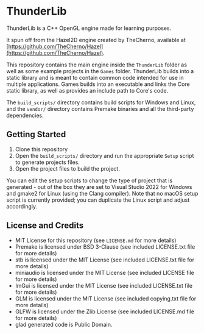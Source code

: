 # ThunderLib

ThunderLib is a C++ OpenGL engine made for learning purposes.

It spun off from the Hazel2D engine created by TheCherno, available at [https://github.com/TheCherno/Hazel](https://github.com/TheCherno/Hazel).

This repository contains the main engine inside the `ThunderLib` folder as well as some example projects in the `Games` folder.
ThunderLib builds into a static library and is meant to contain common code intended for use in multiple applications. Games builds into an executable and links the Core static library, as well as provides an include path to Core's code.

The `build_scripts/` directory contains build scripts for Windows and Linux, and the `vendor/` directory contains Premake binaries and all the third-party dependencies.

## Getting Started
1. Clone this repository
2. Open the `build_scripts/` directory and run the appropriate `Setup` script to generate projects files.
3. Open the project files to build the project.

You can edit the setup scripts to change the type of project that is generated - out of the box they are set to Visual Studio 2022 for Windows and gmake2 for Linux (using the Clang compiler).
Note that no macOS setup script is currently provided; you can duplicate the Linux script and adjust accordingly.

## License and Credits
- MIT License for this repository (see `LICENSE.md` for more details)
- Premake is licensed under BSD 3-Clause (see included LICENSE.txt file for more details)
- stb is licensed under the MIT License (see included LICENSE.txt file for more details)
- miniaudio is licensed under the MIT License (see included LICENSE file for more details)
- ImGui is licensed under the MIT License (see included LICENSE.txt file for more details)
- GLM is licensed under the MIT License (see included copying.txt file for more details)
- GLFW is licensed under the Zlib License (see included LICENSE.md file for more details)
- glad generated code is Public Domain.
